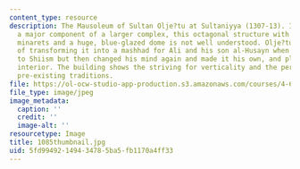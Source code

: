 ```yaml
---
content_type: resource
description: The Mausoleum of Sultan Olje?tu at Sultaniyya (1307-13). Intended as
  a major component of a larger complex, this octagonal structure with eight slender
  minarets and a huge, blue-glazed dome is not well understood. Olje?tu had the idea
  of transforming it into a mashhad for Ali and his son al-Husayn when he converted
  to Shiism but then changed his mind again and made it his own, and plastered the
  interior. The building shows the striving for verticality and the perfection of
  pre-existing traditions.
file: https://ol-ocw-studio-app-production.s3.amazonaws.com/courses/4-614-religious-architecture-and-islamic-cultures-fall-2002/5fd99492149434785ba5fb1170a4ff33_1085thumbnail.jpg
file_type: image/jpeg
image_metadata:
  caption: ''
  credit: ''
  image-alt: ''
resourcetype: Image
title: 1085thumbnail.jpg
uid: 5fd99492-1494-3478-5ba5-fb1170a4ff33
---
```

